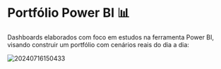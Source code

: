 # Portfólio Power BI 📊

Dashboards elaborados com foco em estudos na ferramenta Power BI, visando construir um portfólio com cenários reais do dia a dia:

![20240716150433](https://github.com/user-attachments/assets/6c9670be-c2f9-4128-b16f-61c01fd40019)
